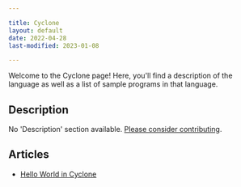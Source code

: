 ```yaml
---

title: Cyclone
layout: default
date: 2022-04-28
last-modified: 2023-01-08

---
```


Welcome to the Cyclone page! Here, you'll find a description of the language as well as a list of sample programs in that language.

## Description

No 'Description' section available. [Please consider contributing](https://github.com/TheRenegadeCoder/sample-programs-website).

## Articles

- [Hello World in Cyclone](https://sampleprograms.io/projects/hello-world/cyclone)